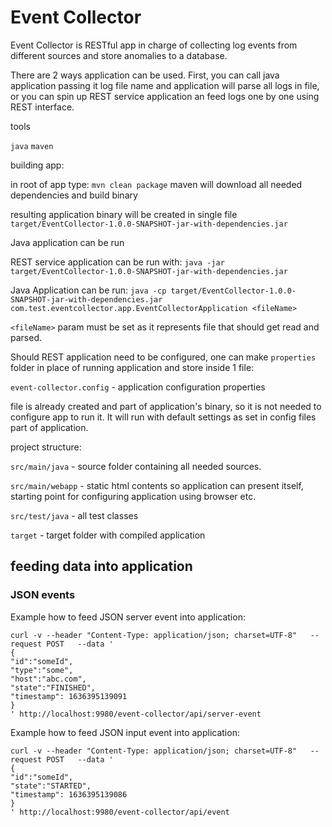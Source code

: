# Event Collector
Event Collector is RESTful app in charge of collecting log events from different sources and store anomalies to a database. 

There are 2 ways application can be used. First, you can call java application passing it log file name and application will parse all logs in file, or you can spin up REST service application an feed logs one by one using REST interface. 


tools

`java`
`maven`

building app: 

in root of app type: 
`mvn clean package`
maven will download all needed dependencies and build binary


resulting application binary will be created in single file `target/EventCollector-1.0.0-SNAPSHOT-jar-with-dependencies.jar`

Java application can be run 

REST service application can be run with: 
`java -jar target/EventCollector-1.0.0-SNAPSHOT-jar-with-dependencies.jar`

Java Application can be run: 
`java -cp target/EventCollector-1.0.0-SNAPSHOT-jar-with-dependencies.jar  com.test.eventcollector.app.EventCollectorApplication <fileName>`

`<fileName>` param must be set as it represents file that should get read and parsed.

Should REST application need to be configured, one can make `properties` folder in place of running application and store inside 1 file: 

`event-collector.config` - application configuration properties

file is already created and part of application's binary, so it is not needed to configure app to run it. It will run with default settings as set in config files part of application.


project structure: 

`src/main/java` - source folder containing all needed sources. 

`src/main/webapp` - static html contents so application can present itself, starting point for configuring application using browser etc. 

`src/test/java` - all test classes

`target` - target folder with compiled application 

## feeding data into application 

 
### JSON events

Example how to feed JSON server event into application: 

```
curl -v --header "Content-Type: application/json; charset=UTF-8"   --request POST   --data ' 
{
"id":"someId",
"type":"some",
"host":"abc.com",
"state":"FINISHED",
"timestamp": 1636395139091
}
' http://localhost:9980/event-collector/api/server-event
```

Example how to feed JSON input event into application: 

```
curl -v --header "Content-Type: application/json; charset=UTF-8"   --request POST   --data ' 
{
"id":"someId",
"state":"STARTED",
"timestamp": 1636395139086
}
' http://localhost:9980/event-collector/api/event
```


 
 
   
